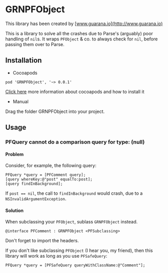 # GRNPFObject #

This library has been created by [www.guarana.io](http://www.guarana.io)

This is a library to solve all the crashes due to Parse's (arguably) poor handling of `nil`s.
It wraps `PFObject` & co. to always check for `nil`, before passing them over to Parse.

## Installation 

* Cocoapods

```
pod 'GRNPFObject', '~> 0.0.1'
```

[Click here](https://guides.cocoapods.org/using/getting-started.html) more information about cocoapods and how to install it 

* Manual

Drag the folder GRNPFObject into your project.


## Usage

### PFQuery cannot do a comparison query for type: (null)

#### Problem

Consider, for example, the following query:

```
PFQuery *query = [PFComment query];
[query whereKey:@"post" equalTo:post];
[query findInBackground];
```

If `post == nil`, the call to `findInBackground` would crash, due to a `NSInvalidArgumentException`.

#### Solution

When subclassing your `PFObject`, sublass `GRNPFObject` instead.

```
@interface PFComment : GRNPFObject <PFSubclassing>

```
Don't forget to import the headers.

If you don't like subclassing `PFObject` (I hear you, my friend), then this library will work as long as you use `PFSafeQuery`:

```
PFQuery *query = [PFSafeQuery queryWithClassName:@"Comment"];
```
